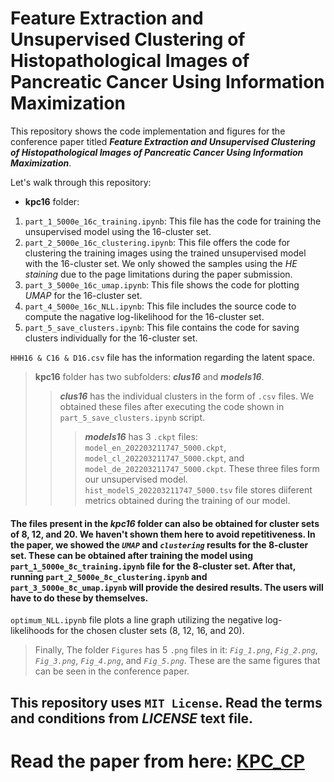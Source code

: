 # Feature Extraction and Unsupervised Clustering of Histopathological Images of Pancreatic Cancer Using Information Maximization

This repository shows the code implementation and figures for the conference paper titled _**Feature Extraction and Unsupervised Clustering of Histopathological Images of Pancreatic Cancer Using Information Maximization**_.

Let's walk through this repository:

- **kpc16** folder:
1. `part_1_5000e_16c_training.ipynb`: This file has the code for training the unsupervised model using the 16-cluster set.
2. `part_2_5000e_16c_clustering.ipynb`: This file offers the code for clustering the training images using the trained unsupervised model with the 16-cluster set. We only showed the samples using the _HE staining_ due to the page limitations during the paper submission.
3. `part_3_5000e_16c_umap.ipynb`: This file shows the code for plotting _UMAP_ for the 16-cluster set.
4. `part_4_5000e_16c_NLL.ipynb`: This file includes the source code to compute the nagative log-likelihood for the 16-cluster set.
5. `part_5_save_clusters.ipynb`: This file contains the code for saving clusters individually for the 16-cluster set.

`HHH16 & C16 & D16.csv` file has the information regarding the latent space.

> **kpc16** folder has two subfolders: _**clus16**_ and _**models16**_.
>> _**clus16**_ has the individual clusters in the form of `.csv` files. We obtained these files after executing the code shown in `part_5_save_clusters.ipynb` script.
>>> _**models16**_ has 3 `.ckpt` files: `model_en_202203211747_5000.ckpt`, `model_cl_202203211747_5000.ckpt`, and `model_de_202203211747_5000.ckpt`. These three files form our unsupervised model. `hist_modelS_202203211747_5000.tsv` file stores diiferent metrics obtained during the training of our model.

#### The files present in the _kpc16_ folder can also be obtained for cluster sets of 8, 12, and 20. We haven't shown them here to avoid repetitiveness. In the paper, we showed the _`UMAP`_ and _`clustering`_ results for the 8-cluster set. These can be obtained after training the model using `part_1_5000e_8c_training.ipynb` file for the 8-cluster set. After that, running `part_2_5000e_8c_clustering.ipynb` and `part_3_5000e_8c_umap.ipynb` will provide the desired results. The users will have to do these by themselves.

`optimum_NLL.ipynb` file plots a line graph utilizing the negative log-likelihoods for the chosen cluster sets (8, 12, 16, and 20).

> Finally, The folder `Figures` has 5 `.png` files in it: _`Fig_1.png`_, _`Fig_2.png`_, _`Fig_3.png`_, _`Fig_4.png`_, and _`Fig_5.png`_. These are the same figures that can be seen in the conference paper.

## This repository uses `MIT License`. Read the terms and conditions from _LICENSE_ text file.

# Read the paper from here: [KPC_CP](https://ieeexplore.ieee.org/document/10014057)
